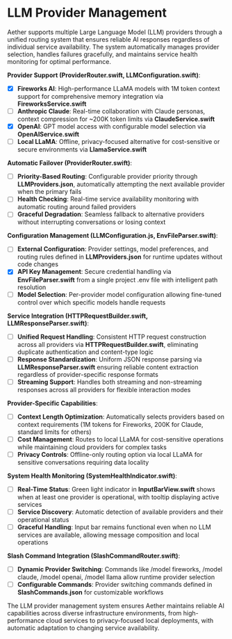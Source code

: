 # LLM Provider Management

Aether supports multiple Large Language Model (LLM) providers through a unified routing system that ensures reliable AI responses regardless of individual service availability. The system automatically manages provider selection, handles failures gracefully, and maintains service health monitoring for optimal performance.

**Provider Support (ProviderRouter.swift, LLMConfiguration.swift)**:
- [x] **Fireworks AI**: High-performance LLaMA models with 1M token context support for comprehensive memory integration via **FireworksService.swift**
- [ ] **Anthropic Claude**: Real-time collaboration with Claude personas, context compression for ~200K token limits via **ClaudeService.swift**
- [x] **OpenAI**: GPT model access with configurable model selection via **OpenAIService.swift**
- [ ] **Local LLaMA**: Offline, privacy-focused alternative for cost-sensitive or secure environments via **LlamaService.swift**

**Automatic Failover (ProviderRouter.swift)**:
- [ ] **Priority-Based Routing**: Configurable provider priority through **LLMProviders.json**, automatically attempting the next available provider when the primary fails
- [ ] **Health Checking**: Real-time service availability monitoring with automatic routing around failed providers
- [ ] **Graceful Degradation**: Seamless fallback to alternative providers without interrupting conversations or losing context

**Configuration Management (LLMConfiguration.js, EnvFileParser.swift)**:
- [ ] **External Configuration**: Provider settings, model preferences, and routing rules defined in **LLMProviders.json** for runtime updates without code changes
- [x] **API Key Management**: Secure credential handling via **EnvFileParser.swift** from a single project .env file with intelligent path resolution
- [ ] **Model Selection**: Per-provider model configuration allowing fine-tuned control over which specific models handle requests

**Service Integration (HTTPRequestBuilder.swift, LLMResponseParser.swift)**:
- [ ] **Unified Request Handling**: Consistent HTTP request construction across all providers via **HTTPRequestBuilder.swift**, eliminating duplicate authentication and content-type logic
- [ ] **Response Standardization**: Uniform JSON response parsing via **LLMResponseParser.swift** ensuring reliable content extraction regardless of provider-specific response formats
- [ ] **Streaming Support**: Handles both streaming and non-streaming responses across all providers for flexible interaction modes

**Provider-Specific Capabilities**:
- [ ] **Context Length Optimization**: Automatically selects providers based on context requirements (1M tokens for Fireworks, 200K for Claude, standard limits for others)
- [ ] **Cost Management**: Routes to local LLaMA for cost-sensitive operations while maintaining cloud providers for complex tasks
- [ ] **Privacy Controls**: Offline-only routing option via local LLaMA for sensitive conversations requiring data locality

**System Health Monitoring (SystemHealthIndicator.swift)**:
- [ ] **Real-Time Status**: Green light indicator in **InputBarView.swift** shows when at least one provider is operational, with tooltip displaying active services
- [ ] **Service Discovery**: Automatic detection of available providers and their operational status
- [ ] **Graceful Handling**: Input bar remains functional even when no LLM services are available, allowing message composition and local operations

**Slash Command Integration (SlashCommandRouter.swift)**:
- [ ] **Dynamic Provider Switching**: Commands like /model fireworks, /model claude, /model openai, /model llama allow runtime provider selection
- [ ] **Configurable Commands**: Provider switching commands defined in **SlashCommands.json** for customizable workflows

The LLM provider management system ensures Aether maintains reliable AI capabilities across diverse infrastructure environments, from high-performance cloud services to privacy-focused local deployments, with automatic adaptation to changing service availability.